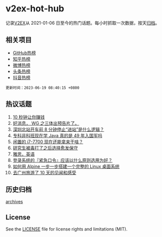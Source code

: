 # v2ex-hot-hub

 记录[V2EX](https://www.v2ex.com/)从 2021-01-06 日至今的热门话题。每小时抓取一次数据，按天[归档](archives)。
 
 ## 相关项目

- [GitHub热榜](https://github.com/lonnyzhang423/github-hot-hub)
- [知乎热榜](https://github.com/lonnyzhang423/zhihu-hot-hub)
- [微博热榜](https://github.com/lonnyzhang423/weibo-hot-hub)
- [头条热榜](https://github.com/lonnyzhang423/toutiao-hot-hub)
- [抖音热榜](https://github.com/lonnyzhang423/douyin-hot-hub)


 `更新时间：2023-06-19 08:40:15 +0800`

## 热议话题

1. [10 秒钟让你赚钱](https://www.v2ex.com/t/949675)
1. [好消息， WG 之三体出预告片了。](https://www.v2ex.com/t/949690)
1. [深圳北站开车前 8 分钟停止“进站”是什么逻辑？](https://www.v2ex.com/t/949701)
1. [专科非科班现在学 Java 真的是 49 年入国军吗](https://www.v2ex.com/t/949783)
1. [闲置的 i7-7700 现在还能拿来干啥？](https://www.v2ex.com/t/949665)
1. [研究生被毒打了之后选择愈发保守](https://www.v2ex.com/t/949652)
1. [雅思，英语](https://www.v2ex.com/t/949685)
1. [登录系统的『紧急口令』应该以什么原则选用为好？](https://www.v2ex.com/t/949658)
1. [如何用 Alpine 一步一步搭建一个完整的 Linux 桌面系统](https://www.v2ex.com/t/949683)
1. [去广州旅游了 10 天的见闻和感受](https://www.v2ex.com/t/949791)

## 历史归档

[archives](archives)

## License

See the [LICENSE](LICENSE) file for license rights and limitations (MIT).
